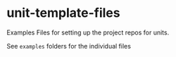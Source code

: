 
# unit-template-files

<!-- badges: start -->
<!-- badges: end -->

Examples Files for setting up the project repos for units.

See `examples` folders for the individual files

